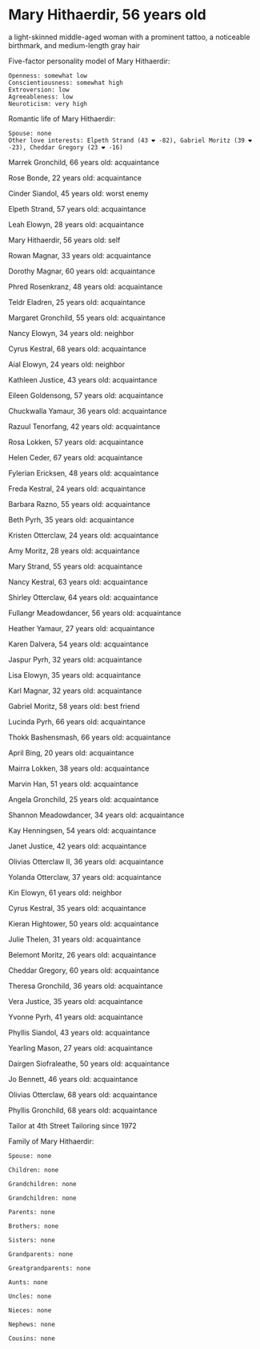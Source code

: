 # Mary Hithaerdir, 56 years old
a light-skinned middle-aged woman with a prominent tattoo, a noticeable birthmark, and medium-length gray hair

Five-factor personality model of Mary Hithaerdir:

	Openness: somewhat low
	Conscientiousness: somewhat high
	Extroversion: low
	Agreeableness: low
	Neuroticism: very high


Romantic life of Mary Hithaerdir:

	Spouse: none
	Other love interests: Elpeth Strand (43 ❤ -82), Gabriel Moritz (39 ❤ -23), Cheddar Gregory (23 ❤ -16)

Marrek Gronchild, 66 years old: acquaintance

Rose Bonde, 22 years old: acquaintance

Cinder Siandol, 45 years old: worst enemy

Elpeth Strand, 57 years old: acquaintance

Leah Elowyn, 28 years old: acquaintance

Mary Hithaerdir, 56 years old: self

Rowan Magnar, 33 years old: acquaintance

Dorothy Magnar, 60 years old: acquaintance

Phred Rosenkranz, 48 years old: acquaintance

Teldr Eladren, 25 years old: acquaintance

Margaret Gronchild, 55 years old: acquaintance

Nancy Elowyn, 34 years old: neighbor

Cyrus Kestral, 68 years old: acquaintance

Aial Elowyn, 24 years old: neighbor

Kathleen Justice, 43 years old: acquaintance

Eileen Goldensong, 57 years old: acquaintance

Chuckwalla Yamaur, 36 years old: acquaintance

Razuul Tenorfang, 42 years old: acquaintance

Rosa Lokken, 57 years old: acquaintance

Helen Ceder, 67 years old: acquaintance

Fylerian Ericksen, 48 years old: acquaintance

Freda Kestral, 24 years old: acquaintance

Barbara Razno, 55 years old: acquaintance

Beth Pyrh, 35 years old: acquaintance

Kristen Otterclaw, 24 years old: acquaintance

Amy Moritz, 28 years old: acquaintance

Mary Strand, 55 years old: acquaintance

Nancy Kestral, 63 years old: acquaintance

Shirley Otterclaw, 64 years old: acquaintance

Fullangr Meadowdancer, 56 years old: acquaintance

Heather Yamaur, 27 years old: acquaintance

Karen Dalvera, 54 years old: acquaintance

Jaspur Pyrh, 32 years old: acquaintance

Lisa Elowyn, 35 years old: acquaintance

Karl Magnar, 32 years old: acquaintance

Gabriel Moritz, 58 years old: best friend

Lucinda Pyrh, 66 years old: acquaintance

Thokk Bashensmash, 66 years old: acquaintance

April Bing, 20 years old: acquaintance

Mairra Lokken, 38 years old: acquaintance

Marvin Han, 51 years old: acquaintance

Angela Gronchild, 25 years old: acquaintance

Shannon Meadowdancer, 34 years old: acquaintance

Kay Henningsen, 54 years old: acquaintance

Janet Justice, 42 years old: acquaintance

Olivias Otterclaw II, 36 years old: acquaintance

Yolanda Otterclaw, 37 years old: acquaintance

Kin Elowyn, 61 years old: neighbor

Cyrus Kestral, 35 years old: acquaintance

Kieran Hightower, 50 years old: acquaintance

Julie Thelen, 31 years old: acquaintance

Belemont Moritz, 26 years old: acquaintance

Cheddar Gregory, 60 years old: acquaintance

Theresa Gronchild, 36 years old: acquaintance

Vera Justice, 35 years old: acquaintance

Yvonne Pyrh, 41 years old: acquaintance

Phyllis Siandol, 43 years old: acquaintance

Yearling Mason, 27 years old: acquaintance

Dairgen Siofraleathe, 50 years old: acquaintance

Jo Bennett, 46 years old: acquaintance

Olivias Otterclaw, 68 years old: acquaintance

Phyllis Gronchild, 68 years old: acquaintance

Tailor at 4th Street Tailoring since 1972


Family of Mary Hithaerdir:

	Spouse: none

	Children: none

	Grandchildren: none

	Grandchildren: none

	Parents: none

	Brothers: none

	Sisters: none

	Grandparents: none

	Greatgrandparents: none

	Aunts: none

	Uncles: none

	Nieces: none

	Nephews: none

	Cousins: none

